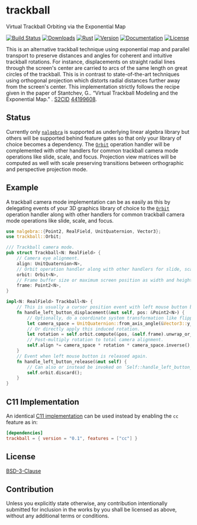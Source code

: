 # trackball

Virtual Trackball Orbiting via the Exponential Map

[![Build Status][]](https://travis-ci.org/qu1x/trackball)
[![Downloads][]](https://crates.io/crates/trackball)
[![Rust][]](https://www.rust-lang.org)
[![Version][]](https://crates.io/crates/trackball)
[![Documentation][]](https://doc.qu1x.dev/trackball)
[![License][]](https://opensource.org/licenses/BSD-3-Clause)

[Build Status]: https://travis-ci.org/qu1x/trackball.svg
[Downloads]: https://img.shields.io/crates/d/trackball.svg
[Rust]: https://img.shields.io/badge/rust-stable-brightgreen.svg
[Version]: https://img.shields.io/crates/v/trackball.svg
[Documentation]: https://docs.rs/trackball/badge.svg
[License]: https://img.shields.io/crates/l/trackball.svg

This is an alternative trackball technique using exponential map and parallel transport to
preserve distances and angles for coherent and intuitive trackball rotations. For instance,
displacements on straight radial lines through the screen's center are carried to arcs of the
same length on great circles of the trackball. This is in contrast to state-of-the-art
techniques using orthogonal projection which distorts radial distances further away from the
screen's center. This implementation strictly follows the recipe given in the paper of
Stantchev, G.. “Virtual Trackball Modeling and the Exponential Map.” . [S2CID] [44199608].

[S2CID]: https://en.wikipedia.org/wiki/S2CID_(identifier)
[44199608]: https://api.semanticscholar.org/CorpusID:44199608

## Status

Currently only [`nalgebra`] is supported as underlying linear algebra library but others will be
supported behind feature gates so that only your library of choice becomes a dependency. The
[`Orbit`] operation handler will be complemented with other handlers for common trackball camera
mode operations like slide, scale, and focus. Projection view matrices will be computed as well
with scale preserving transitions between orthographic and perspective projection mode.

[`nalgebra`]: https://doc.qu1x.dev/trackball/nalgebra/index.html

## Example

A trackball camera mode implementation can be as easily as this by delegating events of your 3D
graphics library of choice to the [`Orbit`] operation handler along with other handlers for
common trackball camera mode operations like slide, scale, and focus.

[`Orbit`]: https://doc.qu1x.dev/trackball/trackball/struct.Orbit.html

```rust
use nalgebra::{Point2, RealField, UnitQuaternion, Vector3};
use trackball::Orbit;

/// Trackball camera mode.
pub struct Trackball<N: RealField> {
	// Camera eye alignment.
	align: UnitQuaternion<N>,
	// Orbit operation handler along with other handlers for slide, scale, and focus operations.
	orbit: Orbit<N>,
	// Frame buffer size or maximum screen position as width and height.
	frame: Point2<N>,
}

impl<N: RealField> Trackball<N> {
	// This is usually a cursor position event with left mouse button being pressed.
	fn handle_left_button_displacement(&mut self, pos: &Point2<N>) {
		// Optionally, do a coordinate system transformation like flipping x-axis and z-axis.
		let camera_space = UnitQuaternion::from_axis_angle(&Vector3::y_axis(), N::pi());
		// Or directly apply this induced rotation.
		let rotation = self.orbit.compute(&pos, &self.frame).unwrap_or_default();
		// Post-multiply rotation to total camera alignment.
		self.align *= camera_space * rotation * camera_space.inverse();
	}
	// Event when left mouse button is released again.
	fn handle_left_button_release(&mut self) {
		// Can also or instead be invoked on `Self::handle_left_button_press()`.
		self.orbit.discard();
	}
}
```

## C11 Implementation

An identical [C11 implementation](c11) can be used instead by enabling the `cc` feature as in:

```toml
[dependencies]
trackball = { version = "0.1", features = ["cc"] }
```

## License

[BSD-3-Clause](LICENSE.md)

## Contribution

Unless you explicitly state otherwise, any contribution intentionally submitted for inclusion
in the works by you shall be licensed as above, without any additional terms or conditions.
